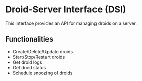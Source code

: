 # Droid-Server Interface (DSI)

This interface provides an API for managing droids on a server.

## Functionalities

- Create/Delete/Update droids
- Start/Stop/Restart droids
- Get droid logs
- Get droid status
- Schedule snoozing of droids
